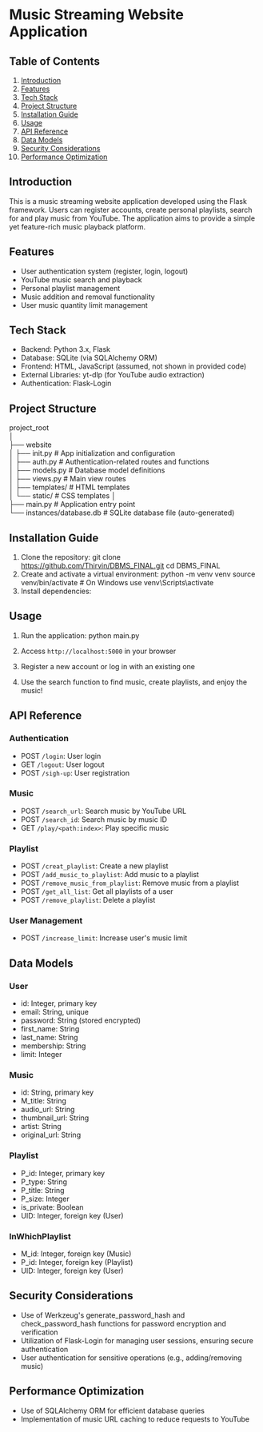 # Music Streaming Website Application

## Table of Contents
1. [Introduction](#introduction)
2. [Features](#features)
3. [Tech Stack](#tech-stack)
4. [Project Structure](#project-structure)
5. [Installation Guide](#installation-guide)
6. [Usage](#usage)
7. [API Reference](#api-reference)
8. [Data Models](#data-models)
9. [Security Considerations](#security-considerations)
10. [Performance Optimization](#performance-optimization)

## Introduction

This is a music streaming website application developed using the Flask framework. Users can register accounts, create personal playlists, search for and play music from YouTube. The application aims to provide a simple yet feature-rich music playback platform.

## Features

- User authentication system (register, login, logout)
- YouTube music search and playback
- Personal playlist management
- Music addition and removal functionality
- User music quantity limit management

## Tech Stack

- Backend: Python 3.x, Flask
- Database: SQLite (via SQLAlchemy ORM)
- Frontend: HTML, JavaScript (assumed, not shown in provided code)
- External Libraries: yt-dlp (for YouTube audio extraction)
- Authentication: Flask-Login

## Project Structure
project_root  
│  
├── website  
│   ├── init.py     				# App initialization and configuration  
│   ├── auth.py         			# Authentication-related routes and functions  
│   ├── models.py       			# Database model definitions  
│   ├── views.py        			# Main view routes  
│   ├── templates/      			# HTML templates  
│   └── static/         			# CSS templates 
│ 	 
├── main.py             			# Application entry point  
└── instances/database.db           # SQLite database file (auto-generated)  
## Installation Guide

1. Clone the repository:
git clone https://github.com/Thirvin/DBMS_FINAL.git
cd DBMS_FINAL
2. Create and activate a virtual environment:
python -m venv venv
source venv/bin/activate  # On Windows use venv\Scripts\activate
3. Install dependencies:
## Usage

1. Run the application:
python main.py
2. Access `http://localhost:5000` in your browser

3. Register a new account or log in with an existing one

4. Use the search function to find music, create playlists, and enjoy the music!

## API Reference

### Authentication

- POST `/login`: User login
- GET `/logout`: User logout
- POST `/sigh-up`: User registration

### Music

- POST `/search_url`: Search music by YouTube URL
- POST `/search_id`: Search music by music ID
- GET `/play/<path:index>`: Play specific music

### Playlist

- POST `/creat_playlist`: Create a new playlist
- POST `/add_music_to_playlist`: Add music to a playlist
- POST `/remove_music_from_playlist`: Remove music from a playlist
- POST `/get_all_list`: Get all playlists of a user
- POST `/remove_playlist`: Delete a playlist

### User Management

- POST `/increase_limit`: Increase user's music limit

## Data Models

### User
- id: Integer, primary key
- email: String, unique
- password: String (stored encrypted)
- first_name: String
- last_name: String
- membership: String
- limit: Integer

### Music
- id: String, primary key
- M_title: String
- audio_url: String
- thumbnail_url: String
- artist: String
- original_url: String

### Playlist
- P_id: Integer, primary key
- P_type: String
- P_title: String
- P_size: Integer
- is_private: Boolean
- UID: Integer, foreign key (User)

### InWhichPlaylist
- M_id: Integer, foreign key (Music)
- P_id: Integer, foreign key (Playlist)
- UID: Integer, foreign key (User)

## Security Considerations

- Use of Werkzeug's generate_password_hash and check_password_hash functions for password encryption and verification
- Utilization of Flask-Login for managing user sessions, ensuring secure authentication
- User authentication for sensitive operations (e.g., adding/removing music)

## Performance Optimization

- Use of SQLAlchemy ORM for efficient database queries
- Implementation of music URL caching to reduce requests to YouTube

